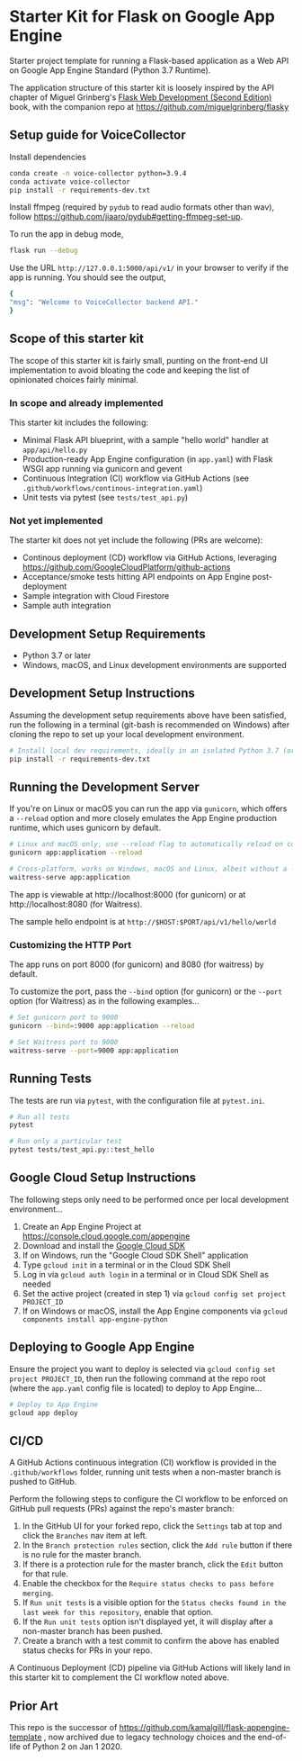 # Starter Kit for Flask on Google App Engine

Starter project template for running a Flask-based application as a Web API on
Google App Engine Standard (Python 3.7 Runtime).

The application structure of this starter kit is loosely inspired by the API chapter of Miguel Grinberg's 
[Flask Web Development (Second Edition)](http://oreilly.com/catalog/0636920089056) book,
with the companion repo at https://github.com/miguelgrinberg/flasky

## Setup guide for VoiceCollector

Install dependencies

```bash
conda create -n voice-collector python=3.9.4
conda activate voice-collector
pip install -r requirements-dev.txt
```

Install ffmpeg (required by `pydub` to read audio formats other than wav), follow <https://github.com/jiaaro/pydub#getting-ffmpeg-set-up>.

To run the app in debug mode,

```bash
flask run --debug
```

Use the URL `http://127.0.0.1:5000/api/v1/` in your browser to verify if the app is running. You should see the output,

```bash
{
"msg": "Welcome to VoiceCollector backend API."
}
```

## Scope of this starter kit

The scope of this starter kit is fairly small, punting on the front-end UI implementation
to avoid bloating the code and keeping the list of opinionated choices fairly minimal.

### In scope and already implemented

This starter kit includes the following:

- Minimal Flask API blueprint, with a sample "hello world" handler at `app/api/hello.py`
- Production-ready App Engine configuration (in `app.yaml`) with Flask WSGI app running via gunicorn and gevent
- Continuous Integration (CI) workflow via GitHub Actions (see `.github/workflows/continous-integration.yaml`)
- Unit tests via pytest (see `tests/test_api.py`)

### Not yet implemented

The starter kit does not yet include the following (PRs are welcome):

- Continous deployment (CD) workflow via GitHub Actions, leveraging https://github.com/GoogleCloudPlatform/github-actions
- Acceptance/smoke tests hitting API endpoints on App Engine post-deployment
- Sample integration with Cloud Firestore
- Sample auth integration


## Development Setup Requirements

- Python 3.7 or later
- Windows, macOS, and Linux development environments are supported


## Development Setup Instructions

Assuming the development setup requirements above have been satisfied,
run the following in a terminal (git-bash is recommended on Windows) after cloning the repo
to set up your local development environment.

```bash 
# Install local dev requirements, ideally in an isolated Python 3.7 (or later) environment
pip install -r requirements-dev.txt
```


## Running the Development Server

If you're on Linux or macOS you can run the app via `gunicorn`, which offers a `--reload` option and
more closely emulates the App Engine production runtime, which uses gunicorn by default.

```bash
# Linux and macOS only, use --reload flag to automatically reload on code changes
gunicorn app:application --reload
```

```bash
# Cross-platform, works on Windows, macOS and Linux, albeit without a --reload option available
waitress-serve app:application
```

The app is viewable at http://localhost:8000 (for gunicorn) or at http://localhost:8080 (for Waitress).

The sample hello endpoint is at `http://$HOST:$PORT/api/v1/hello/world`

### Customizing the HTTP Port

The app runs on port 8000 (for gunicorn) and 8080 (for waitress) by default.  

To customize the port, pass the `--bind` option (for gunicorn) 
or the `--port` option (for Waitress) as in the following examples...

```bash
# Set gunicorn port to 9000
gunicorn --bind=:9000 app:application --reload

# Set Waitress port to 9000
waitress-serve --port=9000 app:application
```


## Running Tests

The tests are run via `pytest`, with the configuration file at `pytest.ini`.

```bash
# Run all tests
pytest

# Run only a particular test
pytest tests/test_api.py::test_hello

```


## Google Cloud Setup Instructions

The following steps only need to be performed once per local development environment...

1. Create an App Engine Project at https://console.cloud.google.com/appengine
2. Download and install the [Google Cloud SDK](https://cloud.google.com/sdk/docs/)
3. If on Windows, run the "Google Cloud SDK Shell" application
4. Type `gcloud init` in a terminal or in the Cloud SDK Shell
5. Log in via `gcloud auth login` in a terminal or in Cloud SDK Shell as needed
6. Set the active project (created in step 1) via `gcloud config set project PROJECT_ID`
7. If on Windows or macOS, install the App Engine components via `gcloud components install app-engine-python`


## Deploying to Google App Engine

Ensure the project you want to deploy is selected via `gcloud config set project PROJECT_ID`, then
run the following command at the repo root (where the `app.yaml` config file is located) to deploy to App Engine...

```bash
# Deploy to App Engine
gcloud app deploy
```


## CI/CD

A GitHub Actions continuous integration (CI) workflow is provided in the `.github/workflows` folder, running
unit tests when a non-master branch is pushed to GitHub.

Perform the following steps to configure the CI workflow to be enforced on GitHub pull requests (PRs) against
the repo's master branch:

1. In the GitHub UI for your forked repo, click the `Settings` tab at top and click the `Branches` nav item at left.
2. In the `Branch protection rules` section, click the `Add rule` button if there is no rule for the master branch.
3. If there is a protection rule for the master branch, click the `Edit` button for that rule.
4. Enable the checkbox for the `Require status checks to pass before merging`.
5. If `Run unit tests` is a visible option for the `Status checks found in the last week for this repository`, enable that option.
6. If the `Run unit tests` option isn't displayed yet, it will display after a non-master branch has been pushed.
7. Create a branch with a test commit to confirm the above has enabled status checks for PRs in your repo.

A Continuous Deployment (CD) pipeline via GitHub Actions will likely land in this starter kit to complement the
CI workflow noted above.


## Prior Art

This repo is the successor of https://github.com/kamalgill/flask-appengine-template , now archived
due to legacy technology choices and the end-of-life of Python 2 on Jan 1 2020.
